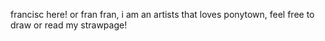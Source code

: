 francisc here! or fran fran, i am an artists that loves ponytown, feel free to draw or read my strawpage!

<!---
faebastian/faebastian is a ✨ special ✨ repository because its `README.md` (this file) appears on your GitHub profile.
You can click the Preview link to take a look at your changes.
--->
